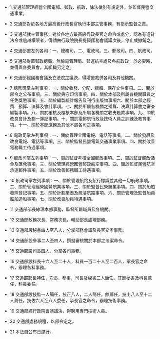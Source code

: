 * 1 交通部管理經營全國電郵、郵政、航政，除法律別有規定外，並監督民營交通事業。

* 2 交通部對於各地方最高級行政長官執行本部主管事務，有指示監督之責。

* 3 交通部就主管事務，對於各地方最高級行政長官之命令或處分，認為有違背法令或逾越權限者，得請由行政院院長提經國務會議議次後，停止或撤銷之。

* 4 交通部置左列各司：一、總務司。二、電政司。三、郵政司。四、航政司。

* 5 交通部得置郵政總局、無線電管理局、郵運航空處及各航政政，於必要時，並得置各委員會，其組織另定之。

* 6 交通部經國務會議及立法院之議決，得增置裁併各司及其他機關。

* 7 總務司掌左列事項：一、關於收發、分配、撰輯、保存文件事項。二、關於部令之公布事項。三、關於典守印信事項。四、關於本部及所屬各機關職員之任免獎懲事項。五、關於編製統計報告及刊行出版物事項六、關於本部之經費、預算、決算及會計事項。七、關於所屬各機關之預算、決算計算書之審查編製事項。八、關於稽核及覆核本部及所屬各機關之收支賬款事項。九、關於改良會計及劃一簿記事項。十、關於電郵航行政及技術人員之訓練及教育事項。十一、關於本部庶務及其他不屬各司之事項。

* 8 電政司掌左列事項：一、關於管理全國電報、電話等事項。二、關於發展及改良電報、電話等事項。三、關於監督民營電氣交通事業事項。四、關於改善電務職工待遇事項。

* 9 郵政司掌左列事項：一、關於監督考核全國郵政事項。二、關於監督郵政儲金及匯兌事項。三、關於管理經營國營郵政航空事項。四、關於監督民營航空承運郵件事項。五、關於改善郵務職工待遇事項。

* 10 航政司掌左列事項：一、關於管理航路及航行標識並其他一切航政事項。二、關於管理經營國營航業事項。三、關於監督民營航業事項。四、關於船舶發照登記事項。五、關於計劃築港及疏濬航路事項。六、關於管理及監督船員船舶造船事項。七、關於改善船員待遇事項。

* 11 交通部部長綜理本部事務，監督所屬職員及各機關。

* 12 交通部政務次長、常務次長，輔助部長處理部務。

* 13 交通部設秘書四人至八人，分掌部務會議及長官交辦事務。

* 14 交通部設參事二人至四人，撰擬審核關於本部之法案命令。

* 15 交通部設司長四人，分掌各司事務。

* 16 交通部設科長十六人至二十人，科員一百二十人至二百人，承長官之命令，辦理各科事務。

* 17 交通部部長特任，次長、參事、司長及秘書二人簡任，其餘秘書及科長薦任，科員委任。

* 18 交通部設技監一人簡任，技正八人，二人簡任，餘薦任，技士八人至十二人薦任，技佐六人至八人委任，承長官之命令，辦理技術事務。

* 19 交通部經行政院會議議決，得聘用專門技術人員。

* 20 交通部處務規程，以部令定之。

* 21 本法自公布日施行。

